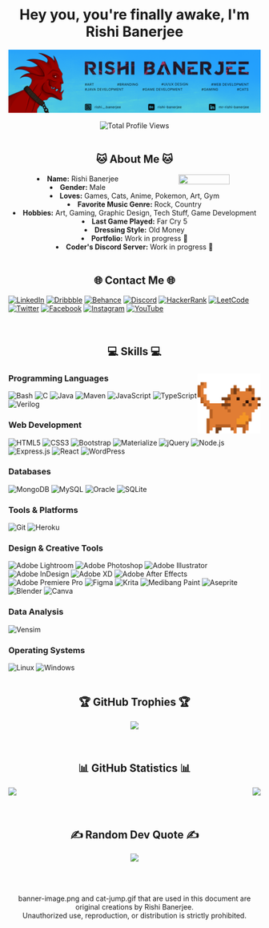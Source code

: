 <body>
<center>
  <div>
    <h1 align="center">Hey you, you're finally awake, I'm Rishi Banerjee</h1>
    <p align="center">
    <img src="https://github.com/QwertyFusion/QwertyFusion/blob/main/images/banner-image.png" alt="Banner Image of Rishi's Profile"/>
    </p>
  </div>
  <img height="auto" src="https://komarev.com/ghpvc/?username=QwertyFusion&label=Profile%20views&color=D70040&style=for-the-badge" alt="Total Profile Views" />
  <div>
    <br>
    <h2 align="center"> 🐱 About Me 🐱 </h2>
    <div align="center">
      <img src="https://media.giphy.com/media/v1.Y2lkPTc5MGI3NjExdWhwNmw2NjZnYjV5aWE2b3B5dmhuemczZGYxN2tuMXdodzUxdTBqbSZlcD12MV9pbnRlcm5hbF9naWZfYnlfaWQmY3Q9Zw/6yU5mAiUaJZFj8lpPn/giphy.gif" alt="" width="45%" height="45%" align="right">
    </div>
    <li>
      <b>Name:</b> Rishi Banerjee
    </li>
    <li>
      <b>Gender:</b> Male
    </li>
    <li>
      <b>Loves:</b> Games, Cats, Anime, Pokemon, Art, Gym
    </li>
    <li>
      <b>Favorite Music Genre:</b> Rock, Country
    </li>
    <li>
      <b>Hobbies:</b> Art, Gaming, Graphic Design, Tech Stuff, Game Development
    </li>
    <li>
      <b>Last Game Played:</b> Far Cry 5
    </li>
    <li>
      <b>Dressing Style:</b> Old Money
    </li>
    <li>
      <b>Portfolio:</b> Work in progress 🚧
    </li>
    <li>
      <b>Coder's Discord Server:</b> Work in progress 🚧
    </li>
  </div>

  <div>
    <br>
    <h2 align="center"> 🌐 Contact Me 🌐 </h2>
    <div align="left">
        <a href="https://linkedin.com/in/mr-rishi-banerjee" target="_blank"><img src="https://img.shields.io/badge/LinkedIn-0A66C2?style=for-the-badge&logo=linkedin&logoColor=white" alt="LinkedIn" /></a>
        <a href="https://dribbble.com/qwertyfusion" target="_blank"><img src="https://img.shields.io/badge/Dribbble-EA4C89?style=for-the-badge&logo=dribbble&logoColor=white" alt="Dribbble" /></a>
        <a href="https://www.behance.net/rishi-banerjee" target="_blank"><img src="https://img.shields.io/badge/Behance-1769FF?style=for-the-badge&logo=behance&logoColor=white" alt="Behance" /></a>
        <a href="https://discord.gg/VEAeTtMzYS" target="_blank"><img src="https://img.shields.io/badge/Discord-5865F2?style=for-the-badge&logo=discord&logoColor=white" alt="Discord" /></a>
        <a href="https://www.hackerrank.com/rishibanerjee10" target="_blank"><img src="https://img.shields.io/badge/HackerRank-2EC866?style=for-the-badge&logo=hackerrank&logoColor=white" alt="HackerRank" /></a>
        <a href="https://www.leetcode.com/rishi-banerjee" target="_blank"><img src="https://img.shields.io/badge/LeetCode-FFA116?style=for-the-badge&logo=leetcode&logoColor=black" alt="LeetCode" /></a>
        <a href="https://twitter.com/qwertyfusion" target="_blank"><img src="https://img.shields.io/badge/Twitter-1DA1F2?style=for-the-badge&logo=twitter&logoColor=white" alt="Twitter" /></a>
        <a href="https://fb.com/rishibanerjee01" target="_blank"><img src="https://img.shields.io/badge/Facebook-1877F2?style=for-the-badge&logo=facebook&logoColor=white" alt="Facebook" /></a>
        <a href="https://instagram.com/rishi._.banerjee" target="_blank"><img src="https://img.shields.io/badge/Instagram-E4405F?style=for-the-badge&logo=instagram&logoColor=white" alt="Instagram" /></a>
        <a href="https://www.youtube.com/@qwertyfusion" target="_blank"><img src="https://img.shields.io/badge/YouTube-FF0000?style=for-the-badge&logo=youtube&logoColor=white" alt="YouTube" /></a>
    </div>
  </div>

  <div>
    <br><br>
    <h2 align="center"> 💻 Skills 💻 </h2>
    <div align="left">
      <img src="https://github.com/QwertyFusion/QwertyFusion/blob/main/images/cat-jump.gif" alt="Pixelated Cat Jumping" width="25%" height="25%" align="right">
      <h3>Programming Languages</h3>
      <img src="https://img.shields.io/badge/Bash-4EAA25?style=for-the-badge&logo=gnu-bash&logoColor=white" alt="Bash" />
      <img src="https://img.shields.io/badge/C-00599C?style=for-the-badge&logo=c&logoColor=white" alt="C" />
      <!--  <img src="https://img.shields.io/badge/C%23-239120?style=for-the-badge&logo=csharp&logoColor=white" alt="C#" />  -->
      <img src="https://img.shields.io/badge/Java-007396?style=for-the-badge&logo=java&logoColor=white" alt="Java" />
      <!--  <img src="https://img.shields.io/badge/Java_Spring-6DB33F?style=for-the-badge&logo=spring&logoColor=white" alt="Java Spring" />  -->
      <img src="https://img.shields.io/badge/Maven-C71A36?style=for-the-badge&logo=apache-maven&logoColor=white" alt="Maven" />
      <img src="https://img.shields.io/badge/JavaScript-F7DF1E?style=for-the-badge&logo=javascript&logoColor=black" alt="JavaScript" />
      <img src="https://img.shields.io/badge/TypeScript-007ACC?style=for-the-badge&logo=typescript&logoColor=white" alt="TypeScript" />
      <!--  <img src="https://img.shields.io/badge/Kotlin-0095D5?style=for-the-badge&logo=kotlin&logoColor=white" alt="Kotlin" />  -->
      <!--  <img src="https://img.shields.io/badge/Python-3776AB?style=for-the-badge&logo=python&logoColor=white" alt="Python" />  -->
      <img src="https://img.shields.io/badge/Verilog-5A3FCD?style=for-the-badge&logo=verilog&logoColor=white" alt="Verilog" />
      <h3>Web Development</h3>
      <img src="https://img.shields.io/badge/HTML5-E34F26?style=for-the-badge&logo=html5&logoColor=white" alt="HTML5" />
      <img src="https://img.shields.io/badge/CSS3-1572B6?style=for-the-badge&logo=css3&logoColor=white" alt="CSS3" />
      <!--  <img src="https://img.shields.io/badge/Tailwind_CSS-38B2AC?style=for-the-badge&logo=tailwind-css&logoColor=white" alt="Tailwind CSS" />  -->
      <img src="https://img.shields.io/badge/Bootstrap-563D7C?style=for-the-badge&logo=bootstrap&logoColor=white" alt="Bootstrap" />
      <img src="https://img.shields.io/badge/Materialize-EE6E73?style=for-the-badge&logo=materializecss&logoColor=white" alt="Materialize" />
      <img src="https://img.shields.io/badge/jQuery-0769AD?style=for-the-badge&logo=jquery&logoColor=white" alt="jQuery" />
      <img src="https://img.shields.io/badge/Node.js-339933?style=for-the-badge&logo=nodedotjs&logoColor=white" alt="Node.js" />
      <img src="https://img.shields.io/badge/Express.js-404D59?style=for-the-badge&logo=express&logoColor=white" alt="Express.js" />
      <!--  <img src="https://img.shields.io/badge/Next.js-000000?style=for-the-badge&logo=next.js&logoColor=white" alt="Next.js" />  -->
      <img src="https://img.shields.io/badge/React-61DAFB?style=for-the-badge&logo=react&logoColor=black" alt="React" />
      <img src="https://img.shields.io/badge/WordPress-21759B?style=for-the-badge&logo=wordpress&logoColor=white" alt="WordPress" />
      <h3>Databases</h3>
      <img src="https://img.shields.io/badge/MongoDB-4EA94B?style=for-the-badge&logo=mongodb&logoColor=white" alt="MongoDB" />
      <img src="https://img.shields.io/badge/MySQL-4479A1?style=for-the-badge&logo=mysql&logoColor=white" alt="MySQL" />
      <img src="https://img.shields.io/badge/Oracle-F80000?style=for-the-badge&logo=oracle&logoColor=white" alt="Oracle" />
      <img src="https://img.shields.io/badge/SQLite-003B57?style=for-the-badge&logo=sqlite&logoColor=white" alt="SQLite" />
      <h3>Tools & Platforms</h3>
      <!--  <img src="https://img.shields.io/badge/Docker-2496ED?style=for-the-badge&logo=docker&logoColor=white" alt="Docker" />  -->
      <img src="https://img.shields.io/badge/Git-F05032?style=for-the-badge&logo=git&logoColor=white" alt="Git" />
      <img src="https://img.shields.io/badge/Heroku-430098?style=for-the-badge&logo=heroku&logoColor=white" alt="Heroku" />
      <!--  <img src="https://img.shields.io/badge/Cucumber_BDD-23D96C?style=for-the-badge&logo=cucumber&logoColor=white" alt="Cucumber BDD" />  -->
      <!--  <h3>Game Development</h3>  -->
      <!--  <img src="https://img.shields.io/badge/Unity-000000?style=for-the-badge&logo=unity&logoColor=white" alt="Unity" />  -->
      <!--  <img src="https://img.shields.io/badge/Unreal_Engine-313131?style=for-the-badge&logo=unreal-engine&logoColor=white" alt="Unreal Engine" />  -->
      <h3>Design & Creative Tools</h3>
      <!--  <img src="https://img.shields.io/badge/Adobe_Acrobat_Reader-EC1C24?style=for-the-badge&logo=adobe-acrobat-reader&logoColor=white" alt="Adobe Acrobat Reader" />  -->
      <img src="https://img.shields.io/badge/Adobe_Lightroom-31A8FF?style=for-the-badge&logo=adobe-lightroom&logoColor=white" alt="Adobe Lightroom" />
      <img src="https://img.shields.io/badge/Adobe_Photoshop-31A8FF?style=for-the-badge&logo=adobe-photoshop&logoColor=white" alt="Adobe Photoshop" />
      <img src="https://img.shields.io/badge/Adobe_Illustrator-FF9A00?style=for-the-badge&logo=adobe-illustrator&logoColor=white" alt="Adobe Illustrator" />
      <img src="https://img.shields.io/badge/Adobe_InDesign-FF3366?style=for-the-badge&logo=adobe-indesign&logoColor=white" alt="Adobe InDesign" />
      <img src="https://img.shields.io/badge/Adobe_XD-FF61F6?style=for-the-badge&logo=adobe-xd&logoColor=white" alt="Adobe XD" />
      <img src="https://img.shields.io/badge/Adobe_After_Effects-9999FF?style=for-the-badge&logo=adobe-after-effects&logoColor=white" alt="Adobe After Effects" />      
      <img src="https://img.shields.io/badge/Adobe_Premiere_Pro-9999FF?style=for-the-badge&logo=adobe-premiere-pro&logoColor=white" alt="Adobe Premiere Pro" />
      <img src="https://img.shields.io/badge/Figma-F24E1E?style=for-the-badge&logo=figma&logoColor=white" alt="Figma" />
      <img src="https://img.shields.io/badge/Krita-203759?style=for-the-badge&logo=krita&logoColor=white" alt="Krita" />
      <img src="https://img.shields.io/badge/Medibang_Paint-FF0000?style=for-the-badge&logo=medibang-paint&logoColor=white" alt="Medibang Paint" />
      <img src="https://img.shields.io/badge/Aseprite-7D929E?style=for-the-badge&logo=aseprite&logoColor=white" alt="Aseprite" />
      <img src="https://img.shields.io/badge/Blender-F5792A?style=for-the-badge&logo=blender&logoColor=white" alt="Blender" />
      <img src="https://img.shields.io/badge/Canva-00C4CC?style=for-the-badge&logo=canva&logoColor=white" alt="Canva" />      
      <h3>Data Analysis</h3>
      <!--  <img src="https://img.shields.io/badge/Pandas-150458?style=for-the-badge&logo=pandas&logoColor=white" alt="Pandas" />  -->
      <img src="https://img.shields.io/badge/Vensim-0A73BD?style=for-the-badge&logoColor=white" alt="Vensim" />
      <h3>Operating Systems</h3>
      <img src="https://img.shields.io/badge/Linux-FCC624?style=for-the-badge&logo=linux&logoColor=black" alt="Linux" />
      <img src="https://img.shields.io/badge/Windows-0078D6?style=for-the-badge&logo=windows&logoColor=white" alt="Windows" />
    </div>
  </div>

  <div>
    <br>
    <h2 align="center"> 🏆 GitHub Trophies 🏆 </h2>
    
  ![](https://github-profile-trophy.vercel.app/?username=QwertyFusion&theme=monokai&no-frame=true&no-bg=true&margin-w=4)
  </div>

  <div>
    <br>
    <h2 align="center"> 📊 GitHub Statistics 📊 </h2>
    <p><img align="left" height="auto" width="auto" src="https://github-readme-stats.vercel.app/api?username=QwertyFusion&theme=dark&hide_border=true&include_all_commits=true&count_private=true" /></p>
    <p><img align="right" height="auto" width="auto" src="https://github-readme-streak-stats.herokuapp.com/?user=QwertyFusion&theme=dark&hide_border=true" /></p>
    <br clear="both">
</div>

<div align="center">
    <br><br>
    <h2 align="center"> ✍️ Random Dev Quote ✍️ </h2>
    <p>
        <img src="https://quotes-github-readme.vercel.app/api?type=horizontal&theme=dark" />
    </p>
</div>
<br><br>
<p align="center">
        banner-image.png and cat-jump.gif that are used in this document are original creations by Rishi Banerjee. <br>
        Unauthorized use, reproduction, or distribution is strictly prohibited.
</p>
</body>

